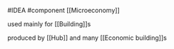 #IDEA
#component [[Microeconomy]]

used mainly for [[Building]]s

produced by [[Hub]] and many [[Economic building]]s